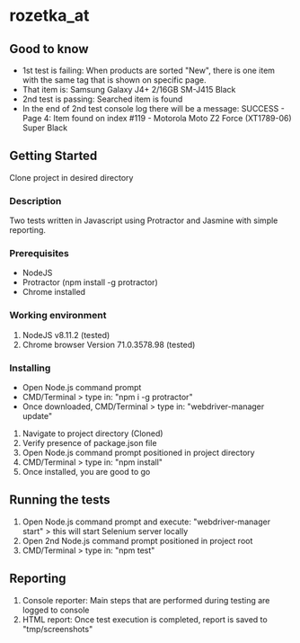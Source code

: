 # rozetka_at

## Good to know

* 1st test is failing: When products are sorted "New", there is one item with the same tag that is shown on specific page.
* That item is: Samsung Galaxy J4+ 2/16GB SM-J415 Black
* 2nd test is passing: Searched item is found
* In the end of 2nd test console log there will be a message: SUCCESS - Page 4: Item found on index #119 - Motorola Moto Z2 Force (XT1789-06) Super Black

## Getting Started

Clone project in desired directory

### Description

Two tests written in Javascript using Protractor and Jasmine with simple reporting.

### Prerequisites

* NodeJS
* Protractor (npm install -g protractor)
* Chrome installed

### Working environment

1. NodeJS v8.11.2 (tested)
3. Chrome browser Version 71.0.3578.98 (tested)

### Installing

* Open Node.js command prompt
* CMD/Terminal > type in: "npm i -g protractor"
* Once downloaded, CMD/Terminal > type in: "webdriver-manager update"

1. Navigate to project directory (Cloned)
2. Verify presence of package.json file
3. Open Node.js command prompt positioned in project directory
4. CMD/Terminal > type in: "npm install" 
5. Once installed, you are good to go

## Running the tests

1. Open Node.js command prompt and execute: "webdriver-manager start" > this will start Selenium server locally
2. Open 2nd Node.js command prompt positioned in project root
3. CMD/Terminal > type in: "npm test"

## Reporting

1. Console reporter: Main steps that are performed during testing are logged to console
2. HTML report: Once test execution is completed, report is saved to "tmp/screenshots"
